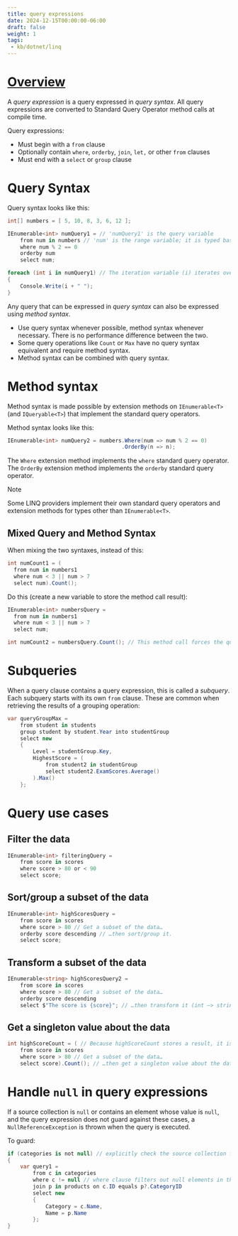 ```yaml
---
title: query expressions
date: 2024-12-15T00:00:00-06:00
draft: false
weight: 1
tags:
 - kb/dotnet/linq
---
```


# [Overview](https://learn.microsoft.com/en-us/dotnet/csharp/linq/get-started/query-expression-basics)
A *query expression* is a query expressed in *query syntax*. All query expressions are converted to Standard Query Operator method calls at compile time.

Query expressions:
- Must begin with a `from` clause
- Optionally contain `where`, `orderby`, `join`, `let,` or other `from` clauses
- Must end with a `select` or `group` clause
 
# Query Syntax
Query syntax looks like this:
```cs
int[] numbers = [ 5, 10, 8, 3, 6, 12 ];

IEnumerable<int> numQuery1 = // 'numQuery1' is the query variable
    from num in numbers // 'num' is the range variable; it is typed based on the type of elements in 'numbers'
    where num % 2 == 0
    orderby num
    select num;

foreach (int i in numQuery1) // The iteration variable (i) iterates over the query variable (numQuery1), thereby executing it
{
    Console.Write(i + " ");
}
```

Any query that can be expressed in *query syntax* can also be expressed using *method syntax*.
- Use query syntax whenever possible, method syntax whenever necessary. There is no performance difference between the two.
- Some query operations like `Count` or `Max` have no query syntax equivalent and require method syntax.
- Method syntax can be combined with query syntax.

# Method syntax
Method syntax is made possible by extension methods on `IEnumerable<T>` (and `IQueryable<T>`) that implement the standard query operators.

Method syntax looks like this:
```cs
IEnumerable<int> numQuery2 = numbers.Where(num => num % 2 == 0)
                                    .OrderBy(n => n);
```

The `Where` extension method implements the `where` standard query operator.  
The `OrderBy` extension method implements the `orderby` standard query operator.

> [!NOTE]
> Some LINQ providers implement their own standard query operators and extension methods for types other than `IEnumerable<T>`.

## Mixed Query and Method Syntax
When mixing the two syntaxes, instead of this:
```cs
int numCount1 = (
  from num in numbers1
  where num < 3 || num > 7
  select num).Count();
```

Do this (create a new variable to store the method call result):
```cs
IEnumerable<int> numbersQuery =
  from num in numbers1
  where num < 3 || num > 7
  select num;

int numCount2 = numbersQuery.Count(); // This method call forces the query expression to execute immediately.
```

# Subqueries
When a query clause contains a query expression, this is called a *subquery*. Each subquery starts with its own
`from` clause. These are common when retrieving the results of a grouping operation:

```cs
var queryGroupMax =
    from student in students
    group student by student.Year into studentGroup
    select new
    {
        Level = studentGroup.Key,
        HighestScore = (
            from student2 in studentGroup
            select student2.ExamScores.Average()
        ).Max()
    };
```

# Query use cases
## Filter the data
```cs
IEnumerable<int> filteringQuery =
    from score in scores
    where score > 80 or < 90
    select score;
```

## Sort/group a subset of the data
```cs
IEnumerable<int> highScoresQuery =
    from score in scores
    where score > 80 // Get a subset of the data…
    orderby score descending // …then sort/group it.
    select score;
```

## Transform a subset of the data
```cs
IEnumerable<string> highScoresQuery2 =
    from score in scores
    where score > 80 // Get a subset of the data…
    orderby score descending
    select $"The score is {score}"; // …then transform it (int –> string).
```

## Get a singleton value about the data
```cs 
int highScoreCount = ( // Because highScoreCount stores a result, it is *not* a query variable.
    from score in scores
    where score > 80 // Get a subset of the data…
    select score).Count(); // …then get a singleton value about the data.
``` 

# Handle `null` in query expressions
If a source collection is `null` or contains an element whose value is `null`, and the query expression
does not guard against these cases, a `NullReferenceException` is thrown when the query is executed.

To guard:
```cs
if (categories is not null) // explicitly check the source collection for null
{
    var query1 =
        from c in categories
        where c != null // where clause filters out null elements in the 'categories' sequence
        join p in products on c.ID equals p?.CategoryID
        select new
        {
            Category = c.Name,
            Name = p.Name
        };
}
```